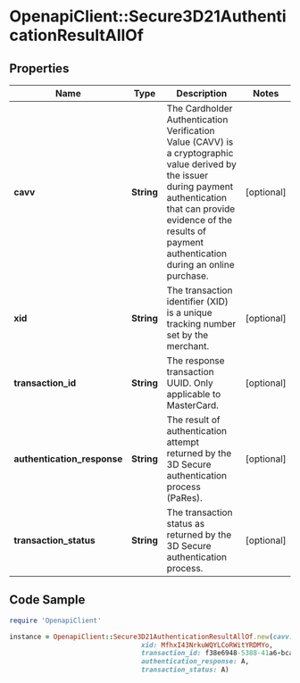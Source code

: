# OpenapiClient::Secure3D21AuthenticationResultAllOf

## Properties

Name | Type | Description | Notes
------------ | ------------- | ------------- | -------------
**cavv** | **String** | The Cardholder Authentication Verification Value (CAVV) is a cryptographic value derived by the issuer during payment authentication that can provide evidence of the results of payment authentication during an online purchase. | [optional] 
**xid** | **String** | The transaction identifier (XID) is a unique tracking number set by the merchant. | [optional] 
**transaction_id** | **String** | The response transaction UUID. Only applicable to MasterCard. | [optional] 
**authentication_response** | **String** | The result of authentication attempt returned by the 3D Secure authentication process (PaRes). | [optional] 
**transaction_status** | **String** | The transaction status as returned by the 3D Secure authentication process. | [optional] 

## Code Sample

```ruby
require 'OpenapiClient'

instance = OpenapiClient::Secure3D21AuthenticationResultAllOf.new(cavv: AAABCZIhcQAAAABZlyFxAAAAAAA,
                                 xid: MfhxI43NrkuWQYLCoRWitYRDMYo,
                                 transaction_id: f38e6948-5388-41a6-bca4-b49723c19437,
                                 authentication_response: A,
                                 transaction_status: A)
```


